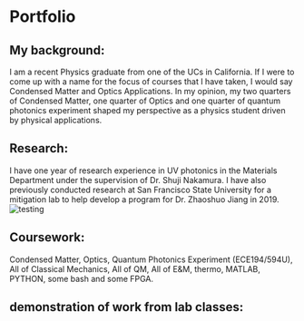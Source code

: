 # Portfolio

## My background:
I am a recent Physics graduate from one of the UCs in California. If I were to come up with a name for the focus of courses that I have taken, I would say Condensed Matter and Optics Applications. In my opinion, my two quarters of Condensed Matter, one quarter of Optics and one quarter of quantum photonics experiment shaped my perspective as a physics student driven by physical applications.

## Research:
I have one year of research experience in UV photonics in the Materials Department under the supervision of Dr. Shuji Nakamura. I have also previously conducted research at San Francisco State University for a mitigation lab to help develop a program for Dr. Zhaoshuo Jiang in 2019.
![testing](../SSLEECNovConference2022.jpeg)


## Coursework:
Condensed Matter, Optics, Quantum Photonics Experiment (ECE194/594U), All of Classical Mechanics, All of QM, All of E&M, thermo, MATLAB, PYTHON, some bash and some FPGA. 

## demonstration of work from lab classes:

